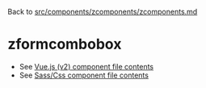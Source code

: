 Back to [src/components/zcomponents/zcomponents.md](../../zcomponents.md)

# zformcombobox

 - See [Vue.js (v2) component file contents](./zformcombobox.vue)
 - See [Sass/Css component file contents](./zformcombobox.scss)

